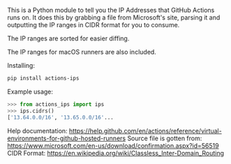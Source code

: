 This is a Python module to tell you the IP Addresses that GitHub Actions runs on. It does this by grabbing a file from Microsoft's site, parsing it and outputting the IP ranges in CIDR format for you to consume.

The IP ranges are sorted for easier diffing.

The IP ranges for macOS runners are also included.

Installing:

```bash
pip install actions-ips
```

Example usage:

```python
>>> from actions_ips import ips
>>> ips.cidrs()
['13.64.0.0/16', '13.65.0.0/16'...
```

Help documentation: https://help.github.com/en/actions/reference/virtual-environments-for-github-hosted-runners
Source file is gotten from: https://www.microsoft.com/en-us/download/confirmation.aspx?id=56519
CIDR Format: https://en.wikipedia.org/wiki/Classless_Inter-Domain_Routing